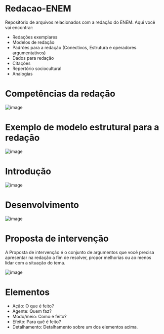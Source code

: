 # Redacao-ENEM

Repositório de arquivos relacionados com a redação do ENEM. Aqui você vai encontrar: 

- Redações exemplares
- Modelos de redação
- Padrões para a redação (Conectivos, Estrutura e operadores argumentativos)
- Dados para redação
- Citações
- Repertório sociocultural
- Analogias

# Competências da redação

![image](https://user-images.githubusercontent.com/62342894/162253244-27c458f9-d361-43ef-ae48-f527bcdc343c.png)

# Exemplo de modelo estrutural para a redação

![image](https://user-images.githubusercontent.com/62342894/162253427-c7fb8846-5820-4964-b0eb-d4e31d9d66f0.png)

# Introdução

![image](https://user-images.githubusercontent.com/62342894/162253566-598f9e32-c7f4-4fc0-8699-f25ff49533ff.png)

# Desenvolvimento

![image](https://user-images.githubusercontent.com/62342894/162253606-07b97af0-0f93-4264-9d3a-cc4b4433f186.png)

# Proposta de intervenção

A Proposta de intervenção é o conjunto de argumentos que você precisa apresentar na redação a fim de resolver, propor melhorias ou ao menos lidar com a situação do tema.

![image](https://user-images.githubusercontent.com/62342894/162253665-24eb57df-1ebb-4203-bf71-ceed3c109162.png)

# Elementos

- Ação: O que é feito?
- Agente: Quem faz?
- Modo/meio: Como é feito?
- Efeito: Para quê é feito?
- Detalhamento: Detalhamento sobre um dos elementos acima.




